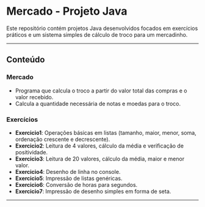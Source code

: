 # Mercado - Projeto Java

Este repositório contém projetos Java desenvolvidos focados em exercícios práticos e um sistema simples de cálculo de troco para um mercadinho.

---

## Conteúdo

### Mercado
- Programa que calcula o troco a partir do valor total das compras e o valor recebido.
- Calcula a quantidade necessária de notas e moedas para o troco.

### Exercícios
- **Exercicio1**: Operações básicas em listas (tamanho, maior, menor, soma, ordenação crescente e decrescente).
- **Exercicio2**: Leitura de 4 valores, cálculo da média e verificação de positividade.
- **Exercicio3**: Leitura de 20 valores, cálculo da média, maior e menor valor.
- **Exercicio4**: Desenho de linha no console.
- **Exercicio5**: Impressão de listas genéricas.
- **Exercicio6**: Conversão de horas para segundos.
- **Exercicio7**: Impressão de desenho simples em forma de seta.

---

